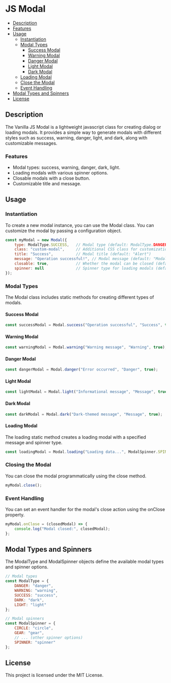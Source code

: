 # JS Modal

- [Description](#description)
- [Features](#features)
- [Usage](#usage)
  - [Instantiation](#instantiation)
  - [Modal Types](#modal-types)
    - [Success Modal](#success-modal)
    - [Warning Modal](#warning-modal)
    - [Danger Modal](#danger-modal)
    - [Light Modal](#light-modal)
    - [Dark Modal](#dark-modal)
  - [Loading Modal](#loading-modal)
  - [Close the Modal](#close-the-modal)
  - [Event Handling](#event-handling)
- [Modal Types and Spinners](#modal-types-and-spinners)
- [License](#license)

## Description <a name="description"></a>

The Vanilla JS Modal is a lightweight javascript class for creating dialog or loading modals. It provides a simple way to generate modals with different styles such as success, warning, danger, light, and dark, along with customizable messages.

### Features <a name="features"></a>

- Modal types: success, warning, danger, dark, light.
- Loading modals with various spinner options.
- Closable modals with a close button.
- Customizable title and message.

## Usage <a name="usage"></a>

### Instantiation <a name="instantiation"></a>

To create a new modal instance, you can use the Modal class. You can customize the modal by passing a configuration object.

```javascript
const myModal = new Modal({
    type: ModalType.SUCCESS,   // Modal type (default: ModalType.DANGER)
    class: "custom-modal",     // Additional CSS class for customization
    title: "Success",          // Modal title (default: "Alert")
    message: "Operation successful!", // Modal message (default: "Modal message")
    closable: true,            // Whether the modal can be closed (default: true)
    spinner: null              // Spinner type for loading modals (default: null)
});
```

### Modal Types <a name="modal-types"></a>

The Modal class includes static methods for creating different types of modals.

#### Success Modal <a name="success-modal"></a>

```javascript
const successModal = Modal.success("Operation successful", "Success", true);
```

#### Warning Modal <a name="warning-modal"></a>

```javascript
const warningModal = Modal.warning("Warning message", "Warning", true);
```

#### Danger Modal <a name="danger-modal"></a>

```javascript
const dangerModal = Modal.danger("Error occurred", "Danger", true);
```

#### Light Modal <a name="light-modal"></a>

```javascript
const lightModal = Modal.light("Informational message", "Message", true);
```

#### Dark Modal <a name="dark-modal"></a>

```javascript
const darkModal = Modal.dark("Dark-themed message", "Message", true);
```

#### Loading Modal <a name="loading-modal"></a>

The loading static method creates a loading modal with a specified message and spinner type.

```javascript
const loadingModal = Modal.loading("Loading data...", ModalSpinner.SPINNER);
```

### Closing the Modal <a name="close-the-modal"></a>

You can close the modal programmatically using the close method.

```javascript
myModal.close();
```

### Event Handling <a name="event-handling"></a>

You can set an event handler for the modal's close action using the onClose property.

```javascript
myModal.onClose = (closedModal) => {
    console.log("Modal closed:", closedModal);
};
```

## Modal Types and Spinners <a name="modal-types-and-spinners"></a>

The ModalType and ModalSpinner objects define the available modal types and spinner options.

```javascript
// Modal types
const ModalType = {
    DANGER: "danger",
    WARNING: "warning",
    SUCCESS: "success",
    DARK: "dark",
    LIGHT: "light"
};

// Modal spinners
const ModalSpinner = {
    CIRCLE: "circle",
    GEAR: "gear",
    // ... (other spinner options)
    SPINNER: "spinner"
};
```

## License <a name="licensegith"></a>

This project is licensed under the MIT License.
